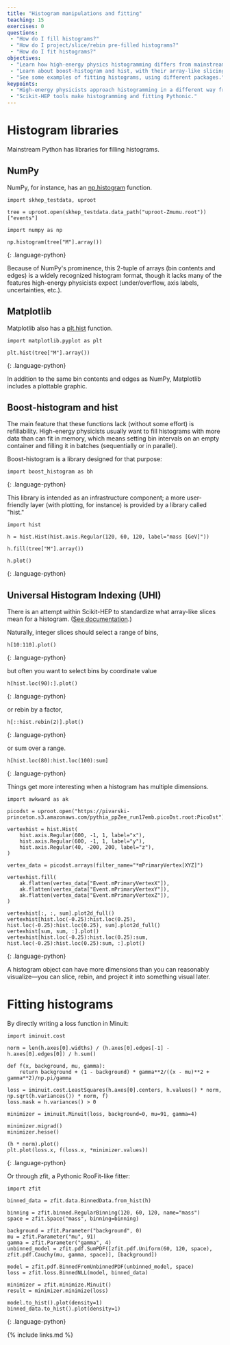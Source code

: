```yaml
---
title: "Histogram manipulations and fitting"
teaching: 15
exercises: 0
questions:
 - "How do I fill histograms?"
 - "How do I project/slice/rebin pre-filled histograms?"
 - "How do I fit histograms?"
objectives:
 - "Learn how high-energy physics histogramming differs from mainstream Python."
 - "Learn about boost-histogram and hist, with their array-like slicing syntax."
 - "See some examples of fitting histograms, using different packages."
keypoints:
 - "High-energy physicists approach histogramming in a different way from NumPy, Matplotlib, SciPy, etc."
 - "Scikit-HEP tools make histogramming and fitting Pythonic."
---
```


# Histogram libraries

Mainstream Python has libraries for filling histograms.

## NumPy

NumPy, for instance, has an [np.histogram](https://numpy.org/doc/stable/reference/generated/numpy.histogram.html) function.

~~~
import skhep_testdata, uproot

tree = uproot.open(skhep_testdata.data_path("uproot-Zmumu.root"))["events"]

import numpy as np

np.histogram(tree["M"].array())
~~~
{: .language-python}

Because of NumPy's prominence, this 2-tuple of arrays (bin contents and edges) is a widely recognized histogram format, though it lacks many of the features high-energy physicists expect (under/overflow, axis labels, uncertainties, etc.).

## Matplotlib

Matplotlib also has a [plt.hist](https://matplotlib.org/stable/api/_as_gen/matplotlib.pyplot.hist.html) function.

~~~
import matplotlib.pyplot as plt

plt.hist(tree["M"].array())
~~~
{: .language-python}

In addition to the same bin contents and edges as NumPy, Matplotlib includes a plottable graphic.

## Boost-histogram and hist

The main feature that these functions lack (without some effort) is refillability. High-energy physicists usually want to fill histograms with more data than can fit in memory, which means setting bin intervals on an empty container and filling it in batches (sequentially or in parallel).

Boost-histogram is a library designed for that purpose:

~~~
import boost_histogram as bh
~~~
{: .language-python}

This library is intended as an infrastructure component; a more user-friendly layer (with plotting, for instance) is provided by a library called "hist."

~~~
import hist

h = hist.Hist(hist.axis.Regular(120, 60, 120, label="mass [GeV]"))

h.fill(tree["M"].array())

h.plot()
~~~
{: .language-python}

## Universal Histogram Indexing (UHI)

There is an attempt within Scikit-HEP to standardize what array-like slices mean for a histogram. ([See documentation](https://uhi.readthedocs.io/en/latest/indexing.html).)

Naturally, integer slices should select a range of bins,

~~~
h[10:110].plot()
~~~
{: .language-python}

but often you want to select bins by coordinate value

~~~
h[hist.loc(90):].plot()
~~~
{: .language-python}

or rebin by a factor,

~~~
h[::hist.rebin(2)].plot()
~~~
{: .language-python}

or sum over a range.

~~~
h[hist.loc(80):hist.loc(100):sum]
~~~
{: .language-python}

Things get more interesting when a histogram has multiple dimensions.

~~~
import awkward as ak

picodst = uproot.open("https://pivarski-princeton.s3.amazonaws.com/pythia_ppZee_run17emb.picoDst.root:PicoDst")

vertexhist = hist.Hist(
    hist.axis.Regular(600, -1, 1, label="x"),
    hist.axis.Regular(600, -1, 1, label="y"),
    hist.axis.Regular(40, -200, 200, label="z"),
)

vertex_data = picodst.arrays(filter_name="*mPrimaryVertex[XYZ]")

vertexhist.fill(
    ak.flatten(vertex_data["Event.mPrimaryVertexX"]),
    ak.flatten(vertex_data["Event.mPrimaryVertexY"]),
    ak.flatten(vertex_data["Event.mPrimaryVertexZ"]),
)

vertexhist[:, :, sum].plot2d_full()
vertexhist[hist.loc(-0.25):hist.loc(0.25), hist.loc(-0.25):hist.loc(0.25), sum].plot2d_full()
vertexhist[sum, sum, :].plot()
vertexhist[hist.loc(-0.25):hist.loc(0.25):sum, hist.loc(-0.25):hist.loc(0.25):sum, :].plot()
~~~
{: .language-python}

A histogram object can have more dimensions than you can reasonably visualize—you can slice, rebin, and project it into something visual later.

# Fitting histograms

By directly writing a loss function in Minuit:

~~~
import iminuit.cost

norm = len(h.axes[0].widths) / (h.axes[0].edges[-1] - h.axes[0].edges[0]) / h.sum()

def f(x, background, mu, gamma):
    return background + (1 - background) * gamma**2/((x - mu)**2 + gamma**2)/np.pi/gamma

loss = iminuit.cost.LeastSquares(h.axes[0].centers, h.values() * norm, np.sqrt(h.variances()) * norm, f)
loss.mask = h.variances() > 0

minimizer = iminuit.Minuit(loss, background=0, mu=91, gamma=4)

minimizer.migrad()
minimizer.hesse()

(h * norm).plot()
plt.plot(loss.x, f(loss.x, *minimizer.values))
~~~
{: .language-python}

Or through zfit, a Pythonic RooFit-like fitter:

~~~
import zfit

binned_data = zfit.data.BinnedData.from_hist(h)

binning = zfit.binned.RegularBinning(120, 60, 120, name="mass")
space = zfit.Space("mass", binning=binning)

background = zfit.Parameter("background", 0)
mu = zfit.Parameter("mu", 91)
gamma = zfit.Parameter("gamma", 4)
unbinned_model = zfit.pdf.SumPDF([zfit.pdf.Uniform(60, 120, space), zfit.pdf.Cauchy(mu, gamma, space)], [background])

model = zfit.pdf.BinnedFromUnbinnedPDF(unbinned_model, space)
loss = zfit.loss.BinnedNLL(model, binned_data)

minimizer = zfit.minimize.Minuit()
result = minimizer.minimize(loss)

model.to_hist().plot(density=1)
binned_data.to_hist().plot(density=1)
~~~
{: .language-python}

{% include links.md %}
